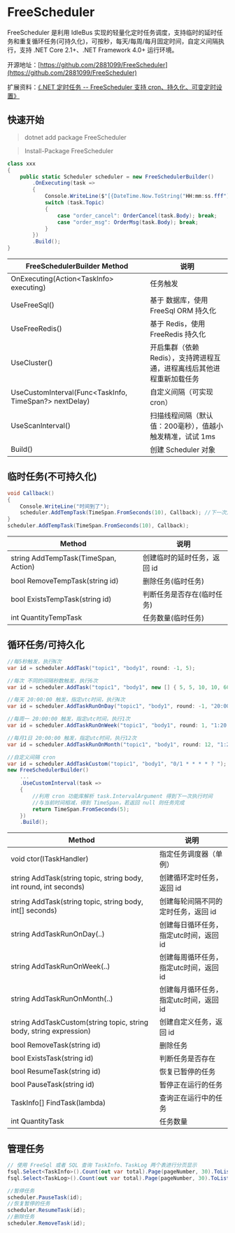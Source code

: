 # FreeScheduler

FreeScheduler 是利用 IdleBus 实现的轻量化定时任务调度，支持临时的延时任务和重复循环任务(可持久化)，可按秒，每天/每周/每月固定时间，自定义间隔执行，支持 .NET Core 2.1+、.NET Framework 4.0+ 运行环境。

开源地址：[https://github.com/2881099/FreeScheduler](https://github.com/2881099/FreeScheduler)

扩展资料：[《.NET 定时任务 -- FreeScheduler 支持 cron、持久化、可变定时设置》](https://www.cnblogs.com/FreeSql/p/16623030.html)

## 快速开始

> dotnet add package FreeScheduler

> Install-Package FreeScheduler

```c#
class xxx
{
    public static Scheduler scheduler = new FreeSchedulerBuilder()
        .OnExecuting(task =>
        {
            Console.WriteLine($"[{DateTime.Now.ToString("HH:mm:ss.fff")}] {task.Topic} 被执行");
            switch (task.Topic)
            {
                case "order_cancel": OrderCancel(task.Body); break;
                case "order_msg": OrderMsg(task.Body); break;
            }
        })
        .Build();
}
```

| FreeSchedulerBuilder Method | 说明 |
| -- | -- |
| OnExecuting(Action\<TaskInfo\> executing) | 任务触发 |
| UseFreeSql() | 基于 数据库，使用 FreeSql ORM 持久化 |
| UseFreeRedis() | 基于 Redis，使用 FreeRedis 持久化 |
| UseCluster() | 开启集群（依赖 Redis），支持跨进程互通，进程离线后其他进程重新加载任务 |
| UseCustomInterval(Func\<TaskInfo, TimeSpan?\> nextDelay) | 自定义间隔（可实现 cron） |
| UseScanInterval() | 扫描线程间隔（默认值：200毫秒），值越小触发精准，试试 1ms |
| Build() | 创建 Scheduler 对象 |

## 临时任务(不可持久化)

```c#
void Callback()
{
    Console.WriteLine("时间到了");
    scheduler.AddTempTask(TimeSpan.FromSeconds(10), Callback); //下一次定时
}
scheduler.AddTempTask(TimeSpan.FromSeconds(10), Callback);
```

| Method | 说明 |
| -- | -- |
| string AddTempTask(TimeSpan, Action) | 创建临时的延时任务，返回 id |
| bool RemoveTempTask(string id) | 删除任务(临时任务) |
| bool ExistsTempTask(string id) | 判断任务是否存在(临时任务) |
| int QuantityTempTask | 任务数量(临时任务) |

## 循环任务/可持久化

```c#
//每5秒触发，执行N次
var id = scheduler.AddTask("topic1", "body1", round: -1, 5);

//每次 不同的间隔秒数触发，执行6次
var id = scheduler.AddTask("topic1", "body1", new [] { 5, 5, 10, 10, 60, 60 });

//每天 20:00:00 触发，指定utc时间，执行N次
var id = scheduler.AddTaskRunOnDay("topic1", "body1", round: -1, "20:00:00");

//每周一 20:00:00 触发，指定utc时间，执行1次
var id = scheduler.AddTaskRunOnWeek("topic1", "body1", round: 1, "1:20:00:00");

//每月1日 20:00:00 触发，指定utc时间，执行12次
var id = scheduler.AddTaskRunOnMonth("topic1", "body1", round: 12, "1:20:00:00");

//自定义间隔 cron
var id = scheduler.AddTaskCustom("topic1", "body1", "0/1 * * * * ? ");
new FreeSchedulerBuilder()
    ...
    .UseCustomInterval(task =>
    {
        //利用 cron 功能库解析 task.IntervalArgument 得到下一次执行时间
        //与当前时间相减，得到 TimeSpan，若返回 null 则任务完成
        return TimeSpan.FromSeconds(5);
    })
    .Build();
```

| Method | 说明 |
| -- | -- |
| void ctor(ITaskHandler) | 指定任务调度器（单例） |
| string AddTask(string topic, string body, int round, int seconds) | 创建循环定时任务，返回 id |
| string AddTask(string topic, string body, int[] seconds) | 创建每轮间隔不同的定时任务，返回 id |
| string AddTaskRunOnDay(..) | 创建每日循环任务，指定utc时间，返回 id |
| string AddTaskRunOnWeek(..) | 创建每周循环任务，指定utc时间，返回 id |
| string AddTaskRunOnMonth(..) | 创建每月循环任务，指定utc时间，返回 id |
| string AddTaskCustom(string topic, string body, string expression) | 创建自定义任务，返回 id |
| bool RemoveTask(string id) | 删除任务 |
| bool ExistsTask(string id) | 判断任务是否存在 |
| bool ResumeTask(string id) | 恢复已暂停的任务 |
| bool PauseTask(string id) | 暂停正在运行的任务 |
| TaskInfo[] FindTask(lambda) | 查询正在运行中的任务 |
| int QuantityTask | 任务数量 |

## 管理任务

```c#
// 使用 FreeSql 或者 SQL 查询 TaskInfo、TaskLog 两个表进行分页显示
fsql.Select<TaskInfo>().Count(out var total).Page(pageNumber, 30).ToList();
fsql.Select<TaskLog>().Count(out var total).Page(pageNumber, 30).ToList();

//暂停任务
scheduler.PauseTask(id);
//恢复暂停的任务
scheduler.ResumeTask(id);
//删除任务
scheduler.RemoveTask(id);
```
